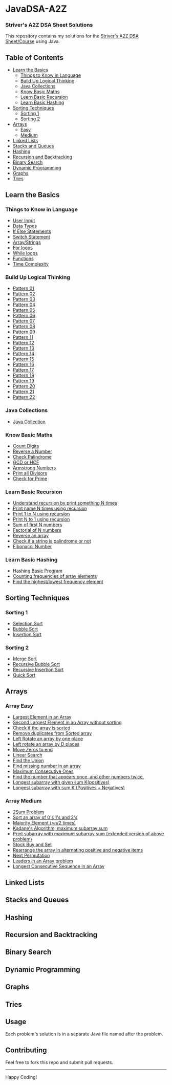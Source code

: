 # JavaDSA-A2Z
### Striver's A2Z DSA Sheet Solutions

This repository contains my solutions for the [Striver's A2Z DSA Sheet/Course](https://takeuforward.org/strivers-a2z-dsa-course/strivers-a2z-dsa-course-sheet-2/) using Java.

## Table of Contents

- [Learn the Basics](#learn-the-basics)
    - [Things to Know in Language](#things-to-know-in-language)
    - [Build Up Logical Thinking](#build-up-logical-thinking)
    - [Java Collections](#java-collections)
    - [Know Basic Maths](#know-basic-maths)
    - [Learn Basic Recursion](#learn-basic-recursion)
    - [Learn Basic Hashing](#learn-basic-hashing)
- [Sorting Techniques](#sorting-techniques)
  - [Sorting 1](#sorting-1)
  - [Sorting 2](#sorting-2)
- [Arrays](#arrays)
  - [Easy](#array-easy)
  - [Medium](#array-medium)
- [Linked Lists](#linked-lists)
- [Stacks and Queues](#stacks-and-queues)
- [Hashing](#hashing)
- [Recursion and Backtracking](#recursion-and-backtracking)
- [Binary Search](#binary-search)
- [Dynamic Programming](#dynamic-programming)
- [Graphs](#graphs)
- [Tries](#tries)

## Learn the Basics

### Things to Know in Language
- [User Input](Step01_LearnTheBasics/Prep01_ThingsToKnowInLanguage/P01_UserInput.java)
- [Data Types](Step01_LearnTheBasics/Prep01_ThingsToKnowInLanguage/P02_DataTypes.java)
- [If Else Statements](Step01_LearnTheBasics/Prep01_ThingsToKnowInLanguage/P03_IfElse.java)
- [Switch Statement](Step01_LearnTheBasics/Prep01_ThingsToKnowInLanguage/P04_SwitchStatement.java)
- [Array/Strings](Step01_LearnTheBasics/Prep01_ThingsToKnowInLanguage/P05_ArraysStrings.java)
- [For loops](Step01_LearnTheBasics/Prep01_ThingsToKnowInLanguage/P06_ForLoop.java)
- [While loops](Step01_LearnTheBasics/Prep01_ThingsToKnowInLanguage/P07_WhileLoop.java)
- [Functions](Step01_LearnTheBasics/Prep01_ThingsToKnowInLanguage/P08_Function.java)
- [Time Complexity](Step01_LearnTheBasics/Prep01_ThingsToKnowInLanguage/P09_TimeComplexity.java)

### Build Up Logical Thinking
- [Pattern 01](Step01_LearnTheBasics/Prep02_BuildUpLogicalThinkingPatterns/Pattern001.java)
- [Pattern 02](Step01_LearnTheBasics/Prep02_BuildUpLogicalThinkingPatterns/Pattern002.java)
- [Pattern 03](Step01_LearnTheBasics/Prep02_BuildUpLogicalThinkingPatterns/Pattern003.java)
- [Pattern 04](Step01_LearnTheBasics/Prep02_BuildUpLogicalThinkingPatterns/Pattern004.java)
- [Pattern 05](Step01_LearnTheBasics/Prep02_BuildUpLogicalThinkingPatterns/Pattern005.java)
- [Pattern 06](Step01_LearnTheBasics/Prep02_BuildUpLogicalThinkingPatterns/Pattern006.java)
- [Pattern 07](Step01_LearnTheBasics/Prep02_BuildUpLogicalThinkingPatterns/Pattern007.java)
- [Pattern 08](Step01_LearnTheBasics/Prep02_BuildUpLogicalThinkingPatterns/Pattern008.java)
- [Pattern 09](Step01_LearnTheBasics/Prep02_BuildUpLogicalThinkingPatterns/Pattern009.java)
- [Pattern 11](Step01_LearnTheBasics/Prep02_BuildUpLogicalThinkingPatterns/Pattern011.java)
- [Pattern 12](Step01_LearnTheBasics/Prep02_BuildUpLogicalThinkingPatterns/Pattern012.java)
- [Pattern 13](Step01_LearnTheBasics/Prep02_BuildUpLogicalThinkingPatterns/Pattern013.java)
- [Pattern 14](Step01_LearnTheBasics/Prep02_BuildUpLogicalThinkingPatterns/Pattern014.java)
- [Pattern 15](Step01_LearnTheBasics/Prep02_BuildUpLogicalThinkingPatterns/Pattern015.java)
- [Pattern 16](Step01_LearnTheBasics/Prep02_BuildUpLogicalThinkingPatterns/Pattern016.java)
- [Pattern 17](Step01_LearnTheBasics/Prep02_BuildUpLogicalThinkingPatterns/Pattern017.java)
- [Pattern 18](Step01_LearnTheBasics/Prep02_BuildUpLogicalThinkingPatterns/Pattern018.java)
- [Pattern 19](Step01_LearnTheBasics/Prep02_BuildUpLogicalThinkingPatterns/Pattern019.java)
- [Pattern 20](Step01_LearnTheBasics/Prep02_BuildUpLogicalThinkingPatterns/Pattern020.java)
- [Pattern 21](Step01_LearnTheBasics/Prep02_BuildUpLogicalThinkingPatterns/Pattern021.java)
- [Pattern 22](Step01_LearnTheBasics/Prep02_BuildUpLogicalThinkingPatterns/Pattern022.java)

### Java Collections
- [Java Collection](Step01_LearnTheBasics/Prep03_JavaCollections/JavaCollections.java)

### Know Basic Maths
- [Count Digits](Step01_LearnTheBasics/Prep04_KnowBasicMaths/P01_CountDigits.java)
- [Reverse a Number](Step01_LearnTheBasics/Prep04_KnowBasicMaths/P02_ReverseInteger.java)
- [Check Palindrome](Step01_LearnTheBasics/Prep04_KnowBasicMaths/P03_CheckPalindrome.java)
- [GCD or HCF](Step01_LearnTheBasics/Prep04_KnowBasicMaths/P04_GcdHcf.java)
- [Armstrong Numbers](Step01_LearnTheBasics/Prep04_KnowBasicMaths/P05_ArmstrongNumber.java)
- [Print all Divisors](Step01_LearnTheBasics/Prep04_KnowBasicMaths/P06_PrintAllDivisors.java)
- [Check for Prime](Step01_LearnTheBasics/Prep04_KnowBasicMaths/P07_CheckPrime.java)

### Learn Basic Recursion
- [Understand recursion by print something N times](Step01_LearnTheBasics/Prep05_BasicRecursion/P01_UnderstandingRecursion.java)
- [Print name N times using recursion](Step01_LearnTheBasics/Prep05_BasicRecursion/P02_NameNTimes.java)
- [Print 1 to N using recursion](Step01_LearnTheBasics/Prep05_BasicRecursion/P03_1toN.java)
- [Print N to 1 using recursion](Step01_LearnTheBasics/Prep05_BasicRecursion/P04_Nto1.java)
- [Sum of first N numbers](Step01_LearnTheBasics/Prep05_BasicRecursion/P05_SumOfN.java)
- [Factorial of N numbers](Step01_LearnTheBasics/Prep05_BasicRecursion/P06_Factorial.java)
- [Reverse an array](Step01_LearnTheBasics/Prep05_BasicRecursion/P07_ReverseArray.java)
- [Check if a string is palindrome or not](Step01_LearnTheBasics/Prep05_BasicRecursion/P08_StringPalindrome.java)
- [Fibonacci Number](Step01_LearnTheBasics/Prep05_BasicRecursion/P09_FibonacciNumber.java)

### Learn Basic Hashing
- [Hashing Basic Program](Step01_LearnTheBasics/Prep06_BasicHashing/P01_Hashing.java)
- [Counting frequencies of array elements](Step01_LearnTheBasics/Prep06_BasicHashing/P02_FrequencyOfElements.java)
- [Find the highest/lowest frequency element](Step01_LearnTheBasics/Prep06_BasicHashing/P03_MaxFrequency.java)


## Sorting Techniques
<!-- Add links to Matrices problems here -->
### Sorting 1
- [Selection Sort](Step02_SortingTechniques/Prep01_Sorting1/P01_SelectionSort.java)
- [Bubble Sort](Step02_SortingTechniques/Prep01_Sorting1/P02_BubbleSort.java)
- [Insertion Sort](Step02_SortingTechniques/Prep01_Sorting1/P03_InsertionSort.java)

### Sorting 2
- [Merge Sort](Step02_SortingTechniques/Prep01_Sorting2/P01_MergeSort.java)
- [Recursive Bubble Sort](Step02_SortingTechniques/Prep01_Sorting2/P02_RecursiveBubbleSort.java)
- [Recursive Insertion Sort](Step02_SortingTechniques/Prep01_Sorting2/P03_RecursiveInsertionSort.java)
- [Quick Sort](Step02_SortingTechniques/Prep01_Sorting2/P04_QuickSort.java)

## Arrays
<!-- Add links to Strings problems here -->
### Array Easy
- [Largest Element in an Array](Step03_Arrays/Prep01_Easy/P01_LargestElementInArray.java)
- [Second Largest Element in an Array without sorting](Step03_Arrays/Prep01_Easy/P02_SecondLargestInArray.java)
- [Check if the array is sorted](Step03_Arrays/Prep01_Easy/P03_CheckIfSortedArray.java)
- [Remove duplicates from Sorted array](Step03_Arrays/Prep01_Easy/P04_RemoveDuplicatedSortedArray.java)
- [Left Rotate an array by one place](Step03_Arrays/Prep01_Easy/P05_LeftRotateArrayByOne.java)
- [Left rotate an array by D places](Step03_Arrays/Prep01_Easy/P06_LeftRotationByK.java)
- [Move Zeros to end](Step03_Arrays/Prep01_Easy/P07_MoveZeroToEnd.java)
- [Linear Search](Step03_Arrays/Prep01_Easy/P08_LinearSearch.java)
- [Find the Union](Step03_Arrays/Prep01_Easy/P09_UnionSortedArray.java)
- [Find missing number in an array](Step03_Arrays/Prep01_Easy/P10_MissingNumber.java)
- [Maximum Consecutive Ones](Step03_Arrays/Prep01_Easy/P11_MaxConsecutiveOnes.java)
- [
  Find the number that appears once, and other numbers twice.](Step03_Arrays/Prep01_Easy/P12_SingleNumber.java)
- [Longest subarray with given sum K(positives)](Step03_Arrays/Prep01_Easy/P13_LongestSubArray.java)
- [Longest subarray with sum K (Positives + Negatives)](Step03_Arrays/Prep01_Easy/P14_LongestSubArrNegative.java)

### Array Medium
- [2Sum Problem](Step03_Arrays/Prep02_Medium/P01_TwoSum.java)
- [Sort an array of 0's 1's and 2's](Step03_Arrays/Prep02_Medium/P02_Sort012.java)
- [Majority Element (>n/2 times)](Step03_Arrays/Prep02_Medium/P03_MajorityElement.java)
- [Kadane's Algorithm, maximum subarray sum](Step03_Arrays/Prep02_Medium/P04_MaximumSubArrayKadane.java)
- [Print subarray with maximum subarray sum (extended version of above problem)](Step03_Arrays/Prep02_Medium/P05_MaxSubArrayKadaneExtended.java)
- [Stock Buy and Sell](Step03_Arrays/Prep02_Medium/P06_BuyAndSellStock.java)
- [Rearrange the array in alternating positive and negative items](Step03_Arrays/Prep02_Medium/P07_ReArrangeBySign.java) 
- [Next Permutation](Step03_Arrays/Prep02_Medium/P08_NextPermutation.java)
- [Leaders in an Array problem](Step03_Arrays/Prep02_Medium/P09_ArrayLeaders.java)
- [Longest Consecutive Sequence in an Array](Step03_Arrays/Prep02_Medium/P10_LongestConsecutive.java)

## Linked Lists
<!-- Add links to Linked Lists problems here -->

## Stacks and Queues
<!-- Add links to Stacks and Queues problems here -->

## Hashing
<!-- Add links to Hashing problems here -->

## Recursion and Backtracking
<!-- Add links to Recursion and Backtracking problems here -->

## Binary Search
<!-- Add links to Binary Search problems here -->

## Dynamic Programming
<!-- Add links to Dynamic Programming problems here -->

## Graphs
<!-- Add links to Graphs problems here -->

## Tries
<!-- Add links to Tries problems here -->

## Usage

Each problem's solution is in a separate Java file named after the problem.

## Contributing

Feel free to fork this repo and submit pull requests.

---

Happy Coding!
